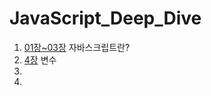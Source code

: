 # JavaScript_Deep_Dive
1. [01장~03장](https://github.com/jaesung4231/JavaScript_Deep_Dive/tree/main/1%EC%9E%A5~3%EC%9E%A5) 자바스크립트란?
2. [4장](https://github.com/jaesung4231/JavaScript_Deep_Dive/blob/main/4%EC%9E%A5/README.md) 변수
3. 
4.

